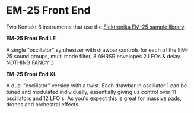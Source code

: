 
# EM-25 Front End

Two Kontakt 6 instruments that use the [Elektronika EM-25 sample library](https://github.com/publicsamples/Elektronika-EM-25).

**EM-25 Front End LE**

A single "oscillator" synthesizer with drawbar controls for each of the EM-25 sound groups, multi mode filter, 3 AHRSR envelopes 2 LFOs & delay. NOTHING FANCY :)


**EM-25 Front End XL**

A dual "oscillator" version with a twist. Each drawbar in oscillator 1 can be tuned and modulated individually, essentially giving us control over 11 oscillators and 12 LFO's.  As you'd expect this is great for massive pads, drones and orchestral effects.  

